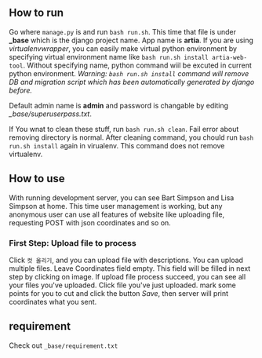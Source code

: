 ## How to run

Go where `manage.py` is and run `bash run.sh`. This time that file is under **_base** which is the django project name. App name is **artia**. If you are using *virtualenvwrapper*, you can easily make virtual python environment by specifying virtual environment name like `bash run.sh install artia-web-tool`. Without specifying name, python command wiil be excuted in current python environment.
*Warning: `bash run.sh install` command will remove DB and migration script which has been automatically generated by django before.*

Default admin name is **admin** and password is changable by editing *_base/superuserpass.txt*.

If You wnat to clean these stuff, run `bash run.sh clean`. Fail error about removing directory is normal. After cleaning command, you chould run `bash run.sh install` again in virualenv. This command does not remove virtualenv.

## How to use

With running development server, you can see Bart Simpson and Lisa Simpson at home. This time user management is working, but any anonymous user can use all features of website like uploading file, requesting POST with json coordinates and so on.

### First Step: Upload file to process

Click `컷 올리기`, and you can upload file with descriptions. You can upload multiple files. Leave Coordinates field empty. This field will be filled in next step by clicking on image. If upload file process succeed, you can see all your files you've uploaded. Click file you've just uploaded. mark some points for you to cut and click the button *Save*, then server will print coordinates what you sent.

## requirement

Check out `_base/requirement.txt`
